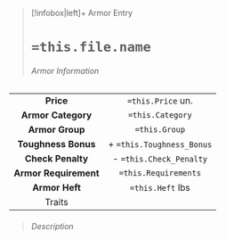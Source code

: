 > [!infobox|left]+ Armor Entry
> # `=this.file.name`
> ###### Armor Information
|                   |                           |
|:-----------------:|:-------------------------:|
|   **Price**     |     `=this.Price` un.           |
|  **Armor Category**   |     `=this.Category`      |
|    **Armor Group**    |       `=this.Group`       |
|  **Toughness Bonus**  | + `=this.Toughness_Bonus` |
|   **Check Penalty**   |  - `=this.Check_Penalty`  |
| **Armor Requirement** |   `=this.Requirements`    |
|    **Armor Heft**     |     `=this.Heft` lbs      |
|      Traits       |                           |
> ###### *Description*

